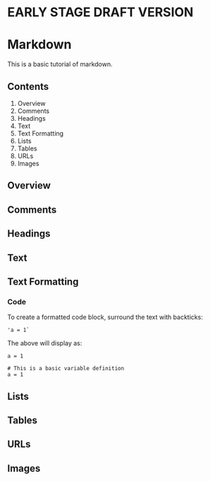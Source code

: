 <!-- basic tuturial on markdown -->
# EARLY STAGE DRAFT VERSION

# Markdown

This is a basic tutorial of markdown.

## Contents

1. Overview
2. Comments
3. Headings
4. Text
5. Text Formatting
6. Lists
7. Tables
8. URLs
9. Images

## Overview



## Comments



## Headings



## Text



## Text Formatting

### Code

To create a formatted code block, surround the text with backticks:

    'a = 1`

The above will display as:

`a = 1`

```
# This is a basic variable definition
a = 1
```

## Lists



## Tables



## URLs



## Images



